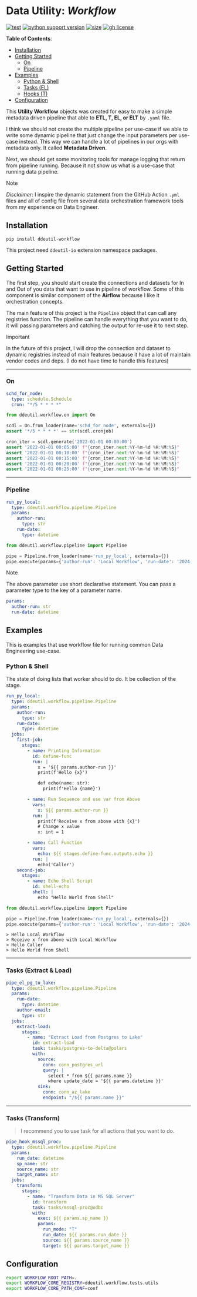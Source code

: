 # Data Utility: _Workflow_

[![test](https://github.com/ddeutils/ddeutil-workflow/actions/workflows/tests.yml/badge.svg?branch=main)](https://github.com/ddeutils/ddeutil-workflow/actions/workflows/tests.yml)
[![python support version](https://img.shields.io/pypi/pyversions/ddeutil-workflow)](https://pypi.org/project/ddeutil-workflow/)
[![size](https://img.shields.io/github/languages/code-size/ddeutils/ddeutil-workflow)](https://github.com/ddeutils/ddeutil-workflow)
[![gh license](https://img.shields.io/github/license/ddeutils/ddeutil-workflow)](https://github.com/ddeutils/ddeutil-workflow/blob/main/LICENSE)

**Table of Contents**:

- [Installation](#installation)
- [Getting Started](#getting-started)
  - [On](#on)
  - [Pipeline](#pipeline)
- [Examples](#examples)
  - [Python & Shell](#python--shell)
  - [Tasks (EL)](#tasks-extract--load)
  - [Hooks (T)](#tasks-transform)
- [Configuration](#configuration)

This **Utility Workflow** objects was created for easy to make a simple metadata
driven pipeline that able to **ETL, T, EL, or ELT** by `.yaml` file.

I think we should not create the multiple pipeline per use-case if we able to
write some dynamic pipeline that just change the input parameters per use-case
instead. This way we can handle a lot of pipelines in our orgs with metadata only.
It called **Metadata Driven**.

Next, we should get some monitoring tools for manage logging that return from
pipeline running. Because it not show us what is a use-case that running data
pipeline.

> [!NOTE]
> _Disclaimer_: I inspire the dynamic statement from the GitHub Action `.yml` files
> and all of config file from several data orchestration framework tools from my
> experience on Data Engineer.

## Installation

```shell
pip install ddeutil-workflow
```

This project need `ddeutil-io` extension namespace packages.

## Getting Started

The first step, you should start create the connections and datasets for In and
Out of you data that want to use in pipeline of workflow. Some of this component
is similar component of the **Airflow** because I like it orchestration concepts.

The main feature of this project is the `Pipeline` object that can call any
registries function. The pipeline can handle everything that you want to do, it
will passing parameters and catching the output for re-use it to next step.

> [!IMPORTANT]
> In the future of this project, I will drop the connection and dataset to
> dynamic registries instead of main features because it have a lot of maintain
> vendor codes and deps. (I do not have time to handle this features)

---

### On

```yaml
schd_for_node:
  type: schedule.Schedule
  cron: "*/5 * * * *"
```

```python
from ddeutil.workflow.on import On

scdl = On.from_loader(name='schd_for_node', externals={})
assert '*/5 * * * *' == str(scdl.cronjob)

cron_iter = scdl.generate('2022-01-01 00:00:00')
assert '2022-01-01 00:05:00' f"{cron_iter.next:%Y-%m-%d %H:%M:%S}"
assert '2022-01-01 00:10:00' f"{cron_iter.next:%Y-%m-%d %H:%M:%S}"
assert '2022-01-01 00:15:00' f"{cron_iter.next:%Y-%m-%d %H:%M:%S}"
assert '2022-01-01 00:20:00' f"{cron_iter.next:%Y-%m-%d %H:%M:%S}"
assert '2022-01-01 00:25:00' f"{cron_iter.next:%Y-%m-%d %H:%M:%S}"
```

---

### Pipeline

```yaml
run_py_local:
  type: ddeutil.workflow.pipeline.Pipeline
  params:
    author-run:
      type: str
    run-date:
      type: datetime
```

```python
from ddeutil.workflow.pipeline import Pipeline

pipe = Pipeline.from_loader(name='run_py_local', externals={})
pipe.execute(params={'author-run': 'Local Workflow', 'run-date': '2024-01-01'})
```

> [!NOTE]
> The above parameter use short declarative statement. You can pass a parameter
> type to the key of a parameter name.
> ```yaml
> params:
>   author-run: str
>   run-date: datetime
> ```

## Examples

This is examples that use workflow file for running common Data Engineering
use-case.

### Python & Shell

The state of doing lists that worker should to do. It be collection of the stage.

```yaml
run_py_local:
  type: ddeutil.workflow.pipeline.Pipeline
  params:
    author-run:
      type: str
    run-date:
      type: datetime
  jobs:
    first-job:
      stages:
        - name: Printing Information
          id: define-func
          run: |
            x = '${{ params.author-run }}'
            print(f'Hello {x}')

            def echo(name: str):
              print(f'Hello {name}')

        - name: Run Sequence and use var from Above
          vars:
            x: ${{ params.author-run }}
          run: |
            print(f'Receive x from above with {x}')
            # Change x value
            x: int = 1

        - name: Call Function
          vars:
            echo: ${{ stages.define-func.outputs.echo }}
          run: |
            echo('Caller')
    second-job:
      stages:
        - name: Echo Shell Script
          id: shell-echo
          shell: |
            echo "Hello World from Shell"
```

```python
from ddeutil.workflow.pipeline import Pipeline

pipe = Pipeline.from_loader(name='run_py_local', externals={})
pipe.execute(params={'author-run': 'Local Workflow', 'run-date': '2024-01-01'})
```

```shell
> Hello Local Workflow
> Receive x from above with Local Workflow
> Hello Caller
> Hello World from Shell
```

---

### Tasks (Extract & Load)

```yaml
pipe_el_pg_to_lake:
  type: ddeutil.workflow.pipeline.Pipeline
  params:
    run-date:
      type: datetime
    author-email:
      type: str
  jobs:
    extract-load:
      stages:
        - name: "Extract Load from Postgres to Lake"
          id: extract-load
          task: tasks/postgres-to-delta@polars
          with:
            source:
              conn: conn_postgres_url
              query: |
                select * from ${{ params.name }}
                where update_date = '${{ params.datetime }}'
            sink:
              conn: conn_az_lake
              endpoint: "/${{ params.name }}"
```

---

### Tasks (Transform)

> I recommend you to use task for all actions that you want to do.

```yaml
pipe_hook_mssql_proc:
  type: ddeutil.workflow.pipeline.Pipeline
  params:
    run_date: datetime
    sp_name: str
    source_name: str
    target_name: str
  jobs:
    transform:
      stages:
        - name: "Transform Data in MS SQL Server"
          id: transform
          task: tasks/mssql-proc@odbc
          with:
            exec: ${{ params.sp_name }}
            params:
              run_mode: "T"
              run_date: ${{ params.run_date }}
              source: ${{ params.source_name }}
              target: ${{ params.target_name }}
```

## Configuration

```bash
export WORKFLOW_ROOT_PATH=.
export WORKFLOW_CORE_REGISTRY=ddeutil.workflow,tests.utils
export WORKFLOW_CORE_PATH_CONF=conf
```
